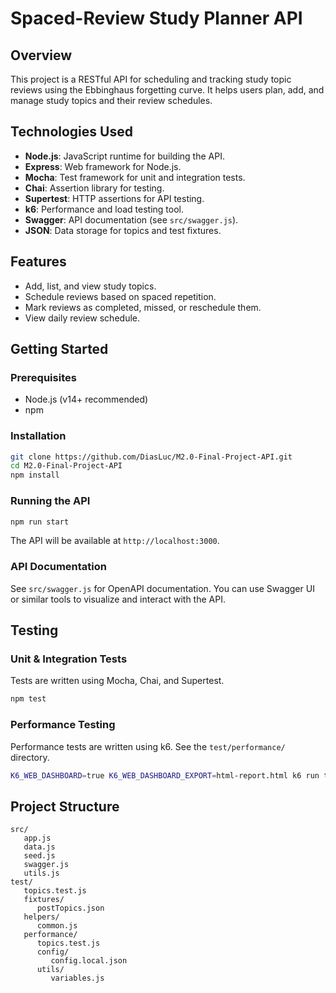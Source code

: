 
# Spaced-Review Study Planner API

## Overview

This project is a RESTful API for scheduling and tracking study topic reviews using the Ebbinghaus forgetting curve. It helps users plan, add, and manage study topics and their review schedules.

## Technologies Used

- **Node.js**: JavaScript runtime for building the API.
- **Express**: Web framework for Node.js.
- **Mocha**: Test framework for unit and integration tests.
- **Chai**: Assertion library for testing.
- **Supertest**: HTTP assertions for API testing.
- **k6**: Performance and load testing tool.
- **Swagger**: API documentation (see `src/swagger.js`).
- **JSON**: Data storage for topics and test fixtures.

## Features

- Add, list, and view study topics.
- Schedule reviews based on spaced repetition.
- Mark reviews as completed, missed, or reschedule them.
- View daily review schedule.

## Getting Started

### Prerequisites

- Node.js (v14+ recommended)
- npm

### Installation

```bash
git clone https://github.com/DiasLuc/M2.0-Final-Project-API.git
cd M2.0-Final-Project-API
npm install
```

### Running the API

```bash
npm run start
```

The API will be available at `http://localhost:3000`.

### API Documentation

See `src/swagger.js` for OpenAPI documentation. You can use Swagger UI or similar tools to visualize and interact with the API.

## Testing

### Unit & Integration Tests

Tests are written using Mocha, Chai, and Supertest.

```bash
npm test
```

### Performance Testing

Performance tests are written using k6. See the `test/performance/` directory.

```bash
K6_WEB_DASHBOARD=true K6_WEB_DASHBOARD_EXPORT=html-report.html k6 run test/performance/topics.test.js
```

## Project Structure

```
src/
   app.js
   data.js
   seed.js
   swagger.js
   utils.js
test/
   topics.test.js
   fixtures/
      postTopics.json
   helpers/
      common.js
   performance/
      topics.test.js
      config/
         config.local.json
      utils/
         variables.js
```
